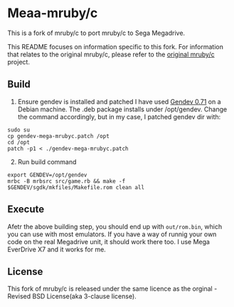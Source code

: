 # Meaa-mruby/c
This is a fork of mruby/c to port mruby/c to Sega Megadrive.

This README focuses on information specific to this fork.
For information that relates to the original mruby/c, please refer to the [original mruby/c](https://github.com/mrubyc/mrubyc) project.

## Build

1. Ensure gendev is installed and patched
I have used [Gendev 0.71](https://github.com/kubilus1/gendev/releases/tag/0.7.1) on a Debian machine. The .deb package installs under /opt/gendev. Change the command accordingly, but in my case, I patched gendev dir with:

```
sudo su
cp gendev-mega-mrubyc.patch /opt
cd /opt
patch -p1 < ./gendev-mega-mrubyc.patch
```

2. Run build command
```
export GENDEV=/opt/gendev
mrbc -B mrbsrc src/game.rb && make -f $GENDEV/sgdk/mkfiles/Makefile.rom clean all
```

## Execute
Afetr the above building step, you should end up with `out/rom.bin`, which you can use with most emulators.
If you have a way of runnig your own code on the real Megadrive unit, it should work there too. I use Mega EverDrive X7 and it works for me.


## License

This fork of mruby/c is released under the same licence as the orginal - Revised BSD License(aka 3-clause license).

